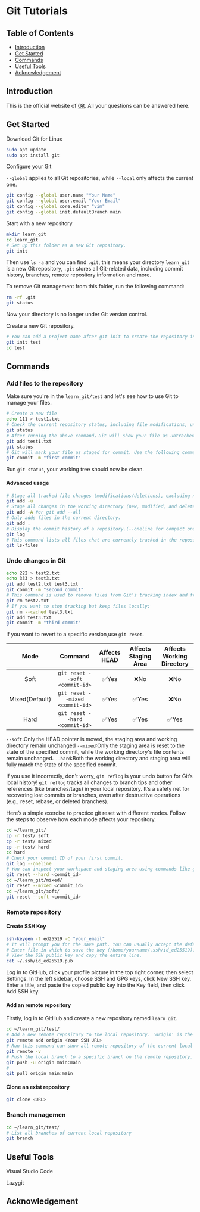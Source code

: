 # Git Tutorials

## Table of Contents

- [Introduction](#introduction)
- [Get Started](#get-started)
- [Commands](#commands)
- [Useful Tools](#useful-tools)
- [Acknowledgement](#acknowledgement)

## Introduction

This is the official website of [Git](https://git-scm.com/doc). All your questions can be answered here.

## Get Started

 Download Git for Linux

```bash
sudo apt update
sudo apt install git
```

Configure your Git

`--global` applies to all Git repositories, while `--local` only affects the current one.

```bash
git config --global user.name "Your Name"
git config --global user.email "Your Email"
git config --global core.editor "vim"
git config --global init.defaultBranch main
```

Start with a new repository

```bash
mkdir learn_git
cd learn_git
# Set up this folder as a new Git repository.
git init
```

Then use `ls -a` and you can find `.git`, this means your directory `learn_git` is a new Git repository, `.git` stores all Git-related data, including commit history, branches, remote repository information and more.

To remove Git management from this folder, run the following command:

```bash
rm -rf .git
git status
```

Now your directory is no longer under Git version control.

Create a new Git repository.

```bash
# You can add a project name after git init to create the repository in a specific directory.
git init test
cd test
```

## Commands

### Add files to the repository

Make sure you're in the `learn_git/test` and let's see how to use Git to manage your files.

```bash
# Create a new file
echo 111 > test1.txt
# Check the current repository status, including file modifications, uncommitted changes, and branch information.
git status 
# After running the above command，Git will show your file as untracked.Stage the untracked file for commit using the following command:
git add test1.txt
git status
# Git will mark your file as staged for commit. Use the following command to commit them(The text after -m serves as the commit message.):
git commit -m "first commit"
```

Run `git status`, your working tree should now be clean.

#### Advanced usage

```bash
# Stage all tracked file changes (modifications/deletions), excluding new untracked files.
git add -u
# Stage all changes in the working directory (new, modified, and deleted files).
git add -A #or git add --all
# Only adds files in the current directory.
git add .
# Display the commit history of a repository.(--oneline for compact one-line view)
git log
# This command lists all files that are currently tracked in the repository's staging area or working tree.
git ls-files
```

### Undo changes in Git

```bash
echo 222 > test2.txt
echo 333 > test3.txt
git add test2.txt test3.txt 
git commit -m "second commit"
# This command is used to remove files from Git's tracking index and from the working directory:
git rm test2.txt
# If you want to stop tracking but keep files locally:
git rm --cached test3.txt
git add test3.txt
git commit -m "third commit"
```

If you want to revert to a specific version,use `git reset`.

Mode|Command|Affects HEAD|Affects Staging Area|Affects Working Directory
:--:|:--:|:--:|:--:|:--:
Soft|`git reset --soft <commit-id>`|✅Yes|❌No|❌No
Mixed(Default)|`git reset --mixed <commit-id>`|✅Yes|✅Yes|❌No
Hard|`git reset --hard <commit-id>`|✅Yes|✅Yes|✅Yes

`--soft`:Only the HEAD pointer is moved, the staging area and working directory remain unchanged
`--mixed`:Only the staging area is reset to the state of the specified commit, while the working directory's file contents remain unchanged.
`--hard`:Both the working directory and staging area will fully match the state of the specified commit.

If you use it incorrectly, don't worry, `git reflog` is your undo button for Git’s local history! `git reflog`  tracks all changes to branch tips and other references (like branches/tags) in your local repository. It’s a safety net for recovering lost commits or branches, even after destructive operations (e.g., reset, rebase, or deleted branches).

Here’s a simple exercise to practice git reset with different modes. Follow the steps to observe how each mode affects your repository.

```bash
cd ~/learn_git/
cp -r test/ soft
cp -r test/ mixed
cp -r test/ hard
cd hard
# Check your commit ID of your first commit.
git log --oneline
# You can inspect your workspace and staging area using commands like git log or git ls-files."
git reset --hard <commit_id> 
cd ~/learn_git/mixed/
git reset --mixed <commit_id>
cd ~/learn_git/soft/
git reset --soft <commit_id>
```

### Remote repository

#### Create SSH Key

```bash
ssh-keygen -t ed25519 -C "your_email"
# It will prompt you for the save path. You can usually accept the default.
# Enter file in which to save the key (/home/yourname/.ssh/id_ed25519):
# View the SSH public key and copy the entire line.
cat ~/.ssh/id_ed25519.pub
```

Log in to GitHub, click your profile picture in the top right corner, then select Settings. In the left sidebar, choose SSH and GPG keys, click New SSH key. Enter a title, and paste the copied public key into the Key field, then click Add SSH key.

#### Add an remote repository

Firstly, log in to GitHub and create a new repository named `learn_git`.

```bash
cd ~/learn_git/test/
# Add a new remote repository to the local repository. 'origin' is the default name,you can change it to whatever you want.
git remote add origin <Your SSH URL>
# Run this command can show all remote repository of the current local repository.
git remote -v
# Push the local branch to a specific branch on the remote repository.
git push -u origin main:main
#
git pull origin main:main

```

#### Clone an exist repository

```bash
git clone <URL>
```

### Branch managemen

```bash
cd ~/learn_git/test/
# List all branches of current local repository
git branch
```

## Useful Tools

Visual Studio Code

Lazygit

## Acknowledgement
